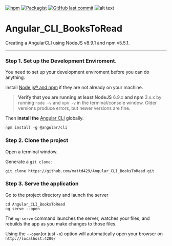 [![npm](https://img.shields.io/npm/v/npm.svg)](https://www.npmjs.com/package/download)  [![Packagist](https://img.shields.io/packagist/l/doctrine/orm.svg)](https://github.com/mattd429/Angular_CLI_BooksToRead/blob/master/LICENSE) [![GitHub last commit](https://img.shields.io/badge/last%20commit-today-brightgreen.svg)](https://github.com/mattd429/Angular_CLI_BooksToRead/commit/ce662a997847487c0dc51b9f43aaad873e8dc255)
![alt text](https://img.shields.io/badge/test-failing-red.svg)

# Angular_CLI_BooksToRead
Creating a AngularCLI using NodeJS v8.9.1 and npm v5.5.1.

---

### Step 1. Set up the Development Enviroment.

You need to set up  your development enviroment before you can do anything.

install [Node.js® and npm](https://nodejs.org/en/download/) if they are not already on your machine.

>**Verify that you are running at least NodeJS** 6.9.x **and npm** 3.x.x by running `node -v` and `npm -v` in the terminal/console window. Older versions produce errors, but newer versions are fine.

Then **install the** [Angular CLI](https://github.com/angular/angular-cli) globally.

```
npm install -g @angular/cli
```

### Step 2. Clone the project

Open a terminal window.

Generate a `git clone`:

```
git clone https://github.com/mattd429/Angular_CLI_BooksToRead.git
```

### Step 3. Serve the application

Go to the project directory and launch the server

```
cd Angular_CLI_BooksToRead
ng serve --open
```

The `ng-serve` command launches the server, watches your files, and rebuilds the app as you make changes to those files.

Using the `--open`(or just `-o`) option will automatically open your browser on `http://localhost:4200/`
